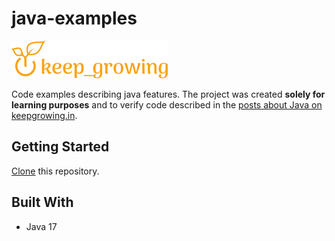 # java-examples

[![keep growing logo](readme-images/logo_250x60.png)](https://keepgrowing.in)

Code examples describing java features. The project was created **solely for learning purposes** and to verify code
described in the [posts about Java on keepgrowing.in](https://keepgrowing.in/java).

## Getting Started

[Clone](https://docs.github.com/en/github/creating-cloning-and-archiving-repositories/cloning-a-repository-from-github/cloning-a-repository)
this repository.

## Built With

* Java 17
